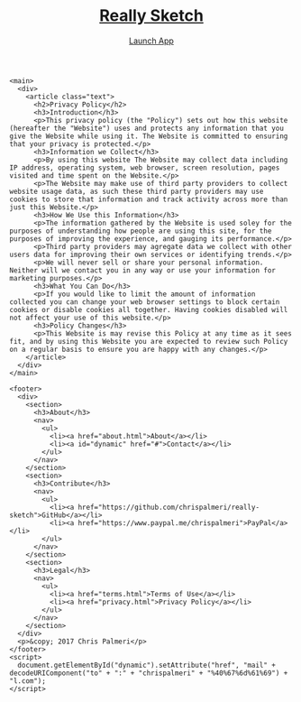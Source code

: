 <!doctype html>
<html lang="en">
  <head>
    <meta charset="utf-8" />
    <meta name="viewport" content="width=device-width, initial-scale=1, user-scalable=no" />
    <meta name="mobile-web-app-capable" content="yes">
    <meta name="description" content="Simple online graph paper with basic drafting tools. Easy to use. Create your own precision drawings, floor plans, and blueprints for free." />
    <meta property="og:image" content="https://reallysketch.com/thumbnail.png" />
    <title>Really Sketch</title>
    <link rel="canonical" href="https://reallysketch.com/privacy.html" />
    <link rel="alternate" hreflang="en" href="https://reallysketch.com/privacy.html">
    <link rel="manifest" href="/manifest.json" />
    <link rel="icon" sizes="192x192" href="/icon-192.png" />
    <link rel="icon" sizes="16x16" href="/favicon.ico" />
    <link rel="stylesheet" href="css/default.css" />
  </head>
  <body>
    <header>
      <div>
        <h1><a href="/">Really Sketch</a></h1>
        <p><a href="app/">Launch App</a></p>
      </div>
    </header>

    <main>
      <div>
        <article class="text">
          <h2>Privacy Policy</h2>
          <h3>Introduction</h3>
          <p>This privacy policy (the "Policy") sets out how this website (hereafter the "Website") uses and protects any information that you give the Website while using it. The Website is committed to ensuring that your privacy is protected.</p>
          <h3>Information we Collect</h3>
          <p>By using this website The Website may collect data including IP address, operating system, web browser, screen resolution, pages visited and time spent on the Website.</p>
          <p>The Website may make use of third party providers to collect website usage data, as such these third party providers may use cookies to store that information and track activity across more than just this Website.</p>
          <h3>How We Use this Information</h3>
          <p>The information gathered by the Website is used soley for the purposes of understanding how people are using this site, for the purposes of improving the experience, and gauging its performance.</p>
          <p>Third party providers may agregate data we collect with other users data for improving their own services or identifying trends.</p>
          <p>We will never sell or share your personal information. Neither will we contact you in any way or use your information for marketing purposes.</p>
          <h3>What You Can Do</h3>
          <p>If you would like to limit the amount of information collected you can change your web browser settings to block certain cookies or disable cookies all together. Having cookies disabled will not affect your use of this website.</p>
          <h3>Policy Changes</h3>
          <p>This Website is may revise this Policy at any time as it sees fit, and by using this Website you are expected to review such Policy on a regular basis to ensure you are happy with any changes.</p>
        </article>
      </div>
    </main>

    <footer>
      <div>
        <section>
          <h3>About</h3>
          <nav>
            <ul>
              <li><a href="about.html">About</a></li>
              <li><a id="dynamic" href="#">Contact</a></li>
            </ul>
          </nav>
        </section>
        <section>
          <h3>Contribute</h3>
          <nav>
            <ul>
              <li><a href="https://github.com/chrispalmeri/really-sketch">GitHub</a></li>
              <li><a href="https://www.paypal.me/chrispalmeri">PayPal</a></li>
            </ul>
          </nav>
        </section>
        <section>
          <h3>Legal</h3>
          <nav>
            <ul>
              <li><a href="terms.html">Terms of Use</a></li>
              <li><a href="privacy.html">Privacy Policy</a></li>
            </ul>
          </nav>
        </section>
      </div>
      <p>&copy; 2017 Chris Palmeri</p>
    </footer>
    <script>
      document.getElementById("dynamic").setAttribute("href", "mail" + decodeURIComponent("to" + ":" + "chrispalmeri" + "%40%67%6d%61%69") + "l.com");
    </script>
  </body>
</html>